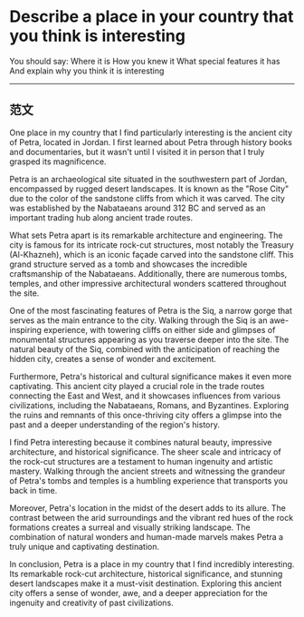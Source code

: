 # Describe a place in your country that you think is interesting
You should say:
    Where it is
    How you knew it
    What special features it has
    And explain why you think it is interesting

---

## 范文
One place in my country that I find particularly interesting is the ancient city of Petra, located in Jordan. I first learned about Petra through history books and documentaries, but it wasn't until I visited it in person that I truly grasped its magnificence.

Petra is an archaeological site situated in the southwestern part of Jordan, encompassed by rugged desert landscapes. It is known as the "Rose City" due to the color of the sandstone cliffs from which it was carved. The city was established by the Nabataeans around 312 BC and served as an important trading hub along ancient trade routes.

What sets Petra apart is its remarkable architecture and engineering. The city is famous for its intricate rock-cut structures, most notably the Treasury (Al-Khazneh), which is an iconic façade carved into the sandstone cliff. This grand structure served as a tomb and showcases the incredible craftsmanship of the Nabataeans. Additionally, there are numerous tombs, temples, and other impressive architectural wonders scattered throughout the site.

One of the most fascinating features of Petra is the Siq, a narrow gorge that serves as the main entrance to the city. Walking through the Siq is an awe-inspiring experience, with towering cliffs on either side and glimpses of monumental structures appearing as you traverse deeper into the site. The natural beauty of the Siq, combined with the anticipation of reaching the hidden city, creates a sense of wonder and excitement.

Furthermore, Petra's historical and cultural significance makes it even more captivating. This ancient city played a crucial role in the trade routes connecting the East and West, and it showcases influences from various civilizations, including the Nabataeans, Romans, and Byzantines. Exploring the ruins and remnants of this once-thriving city offers a glimpse into the past and a deeper understanding of the region's history.

I find Petra interesting because it combines natural beauty, impressive architecture, and historical significance. The sheer scale and intricacy of the rock-cut structures are a testament to human ingenuity and artistic mastery. Walking through the ancient streets and witnessing the grandeur of Petra's tombs and temples is a humbling experience that transports you back in time.

Moreover, Petra's location in the midst of the desert adds to its allure. The contrast between the arid surroundings and the vibrant red hues of the rock formations creates a surreal and visually striking landscape. The combination of natural wonders and human-made marvels makes Petra a truly unique and captivating destination.

In conclusion, Petra is a place in my country that I find incredibly interesting. Its remarkable rock-cut architecture, historical significance, and stunning desert landscapes make it a must-visit destination. Exploring this ancient city offers a sense of wonder, awe, and a deeper appreciation for the ingenuity and creativity of past civilizations.